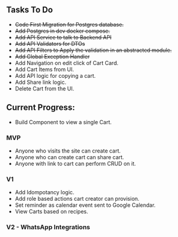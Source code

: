## Tasks To Do
- ~~Code First Migration for Postgres database.~~
- ~~Add Postgres in dev docker compose.~~
- ~~Add API Service to talk to Backend API~~
- ~~Add API Validators for DTOs~~
- ~~Add API Filters to Apply the validation in an abstracted module.~~
- ~~Add Global Exception Handler~~
- Add Navigation on edit click of Cart Card.
- Add Cart Items from UI.
- Add API logic for copying a cart.
- Add Share link logic.
- Delete Cart from the UI.

## Current Progress:
- Build Component to view a single Cart.

### MVP
- Anyone who visits the site can create cart.
- Anyone who can create cart can share cart.
- Anyone with link to cart can perform CRUD on it.

### V1
- Add Idompotancy logic.
- Add role based actions cart creator can provision.
- Set reminder as calendar event sent to Google Calendar.
- View Carts based on recipes.

### V2 - WhatsApp Integrations